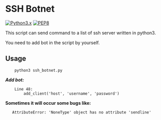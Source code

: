# SSH Botnet
[![Python3.x](https://img.shields.io/badge/python-3.x-FADA5E.svg?logo=python)](https://www.python.org/) [![PEP8](https://img.shields.io/badge/code%20style-pep8-red.svg)](https://www.python.org/dev/peps/pep-0008/)

This script can send command to a list of ssh server written in python3.

You need to add bot in the script by yourself.

## Usage
```
    python3 ssh_botnet.py
```
**_Add bot:_**
``` 
    Line 48:
        add_client('host', 'username', 'password')
```

**Sometimes it will occur some bugs like:**
```
   AttributeError: 'NoneType' object has no attribute 'sendline'
```
